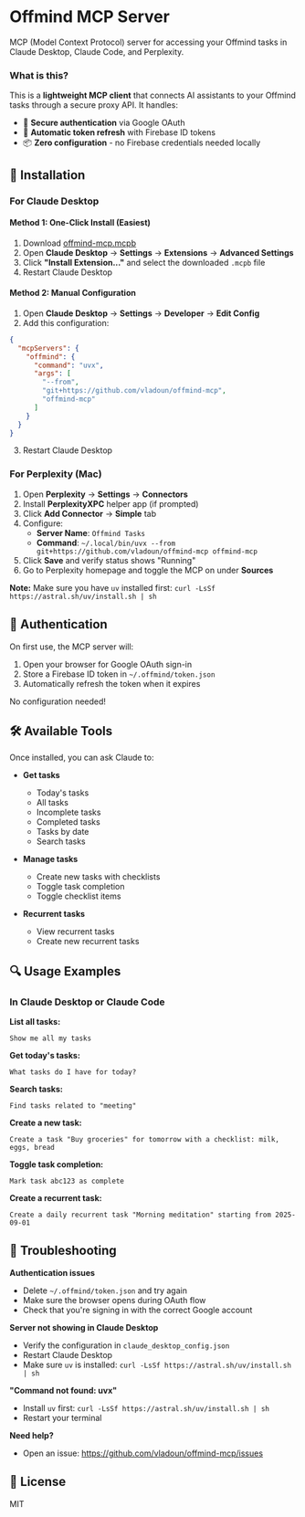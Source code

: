 # Offmind MCP Server

MCP (Model Context Protocol) server for accessing your Offmind tasks in Claude Desktop, Claude Code, and Perplexity.

### What is this?

This is a **lightweight MCP client** that connects AI assistants to your Offmind tasks through a secure proxy API. It handles:
- 🔐 **Secure authentication** via Google OAuth
- 🔄 **Automatic token refresh** with Firebase ID tokens
- 📦 **Zero configuration** - no Firebase credentials needed locally

## 🚀 Installation

### For Claude Desktop

#### Method 1: One-Click Install (Easiest)

1. Download [offmind-mcp.mcpb](https://github.com/vladoun/offmind-mcp/releases/latest/download/offmind-mcp.mcpb)
2. Open **Claude Desktop** → **Settings** → **Extensions** → **Advanced Settings**
3. Click **"Install Extension..."** and select the downloaded `.mcpb` file
4. Restart Claude Desktop

#### Method 2: Manual Configuration

1. Open **Claude Desktop** → **Settings** → **Developer** → **Edit Config**
2. Add this configuration:

```json
{
  "mcpServers": {
    "offmind": {
      "command": "uvx",
      "args": [
        "--from",
        "git+https://github.com/vladoun/offmind-mcp",
        "offmind-mcp"
      ]
    }
  }
}
```

3. Restart Claude Desktop

### For Perplexity (Mac)

1. Open **Perplexity** → **Settings** → **Connectors**
2. Install **PerplexityXPC** helper app (if prompted)
3. Click **Add Connector** → **Simple** tab
4. Configure:
   - **Server Name**: `Offmind Tasks`
   - **Command**: `~/.local/bin/uvx --from git+https://github.com/vladoun/offmind-mcp offmind-mcp`
5. Click **Save** and verify status shows "Running"
6. Go to Perplexity homepage and toggle the MCP on under **Sources**

**Note:** Make sure you have `uv` installed first: `curl -LsSf https://astral.sh/uv/install.sh | sh`

## 🔐 Authentication

On first use, the MCP server will:
1. Open your browser for Google OAuth sign-in
2. Store a Firebase ID token in `~/.offmind/token.json`
3. Automatically refresh the token when it expires

No configuration needed!

## 🛠️ Available Tools

Once installed, you can ask Claude to:

- **Get tasks**
  - Today's tasks
  - All tasks
  - Incomplete tasks
  - Completed tasks
  - Tasks by date
  - Search tasks

- **Manage tasks**
  - Create new tasks with checklists
  - Toggle task completion
  - Toggle checklist items

- **Recurrent tasks**
  - View recurrent tasks
  - Create new recurrent tasks

## 🔍 Usage Examples

### In Claude Desktop or Claude Code

**List all tasks:**
```
Show me all my tasks
```

**Get today's tasks:**
```
What tasks do I have for today?
```

**Search tasks:**
```
Find tasks related to "meeting"
```

**Create a new task:**
```
Create a task "Buy groceries" for tomorrow with a checklist: milk, eggs, bread
```

**Toggle task completion:**
```
Mark task abc123 as complete
```

**Create a recurrent task:**
```
Create a daily recurrent task "Morning meditation" starting from 2025-09-01
```

## 🐛 Troubleshooting

**Authentication issues**
- Delete `~/.offmind/token.json` and try again
- Make sure the browser opens during OAuth flow
- Check that you're signing in with the correct Google account

**Server not showing in Claude Desktop**
- Verify the configuration in `claude_desktop_config.json`
- Restart Claude Desktop
- Make sure `uv` is installed: `curl -LsSf https://astral.sh/uv/install.sh | sh`

**"Command not found: uvx"**
- Install `uv` first: `curl -LsSf https://astral.sh/uv/install.sh | sh`
- Restart your terminal

**Need help?**
- Open an issue: https://github.com/vladoun/offmind-mcp/issues

## 📄 License

MIT
